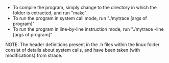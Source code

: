 * To compile the program, simply change to the directory in which the folder is extracted, and run "make".
* To run the program in system call mode, run "./mytrace <program> [args of program]"
* To run the program in line-by-line instruction mode, run "./mytrace -line <program> [args of program]"

NOTE: The header definitions present in the .h files within the linux folder consist of details about system calls, and have been taken (with modifications) from strace.
